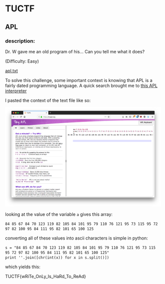 # TUCTF
## APL

### description:
Dr. W gave me an old program of his... Can you tell me what it does? 

(Difficulty: Easy)

[apl.txt](APL.txt)

To solve this challenge, some important context is knowing that APL is a fairly
dated programming language. A quick search brought me to 
[this APL interpreter](https://tryapl.org/)

I pasted the context of the text file like so:

![interpreter screenshot](tryapl.png)

looking at the value of the variable `a` gives this array:

```
84 85 67 84 70 123 119 82 105 84 101 95 79 110 76 121 95 73 115 95 72 97 82 100 95 84 111 95 82 101 65 100 125
```

converting all of these values into ascii characters is simple in python:

```
s = "84 85 67 84 70 123 119 82 105 84 101 95 79 110 76 121 95 73 115 95 72 97 82 100 95 84 111 95 82 101 65 100 125"
print ''.join([chr(int(x)) for x in s.split()])
```

which yields this:

TUCTF{wRiTe_OnLy_Is_HaRd_To_ReAd}



